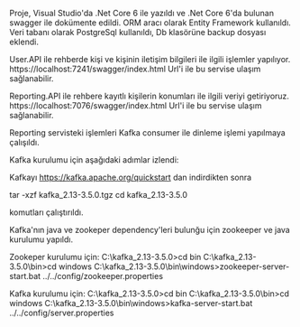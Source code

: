 Proje, Visual Studio'da .Net Core 6 ile yazıldı ve .Net Core 6'da bulunan swagger ile dokümente edildi.
ORM aracı olarak Entity Framework kullanıldı.
Veri tabanı olarak PostgreSql kullanıldı, Db klasörüne backup dosyası eklendi.

User.API ile rehberde kişi ve kişinin iletişim bilgileri ile ilgili işlemler yapılıyor. https://localhost:7241/swagger/index.html  Url'i ile bu servise ulaşım sağlanabilir.


Reporting.API ile rehbere kayıtlı kişilerin konumları ile ilgili veriyi getiriyoruz. https://localhost:7076/swagger/index.html Url'i ile bu servise ulaşım sağlanabilir.


Reporting servisteki işlemleri Kafka consumer ile dinleme işlemi yapılmaya çalışıldı.

Kafka kurulumu için aşağıdaki adımlar izlendi:

Kafkayı https://kafka.apache.org/quickstart dan indirdikten sonra 

tar -xzf kafka_2.13-3.5.0.tgz
cd kafka_2.13-3.5.0

komutları çalıştırıldı.

Kafka'nın java ve zookeper dependency'leri bulunğu için zookeeper ve java kurulumu yapıldı.

Zookeper kurulumu için:
C:\kafka_2.13-3.5.0>cd bin
C:\kafka_2.13-3.5.0\bin>cd windows
C:\kafka_2.13-3.5.0\bin\windows>zookeeper-server-start.bat ../../config/zookeeper.properties

Kafka kurulumu için:
C:\kafka_2.13-3.5.0>cd bin
C:\kafka_2.13-3.5.0\bin>cd windows
C:\kafka_2.13-3.5.0\bin\windows>kafka-server-start.bat ../../config/server.properties

